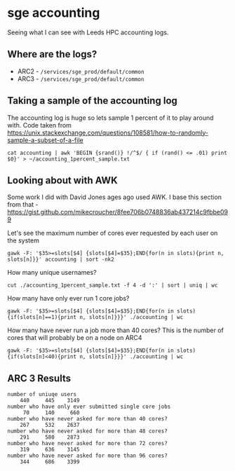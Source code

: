 # sge accounting
Seeing what I can see with Leeds HPC accounting logs.

## Where are the logs?

* ARC2 - `/services/sge_prod/default/common`
* ARC3 - `/services/sge_prod/default/common`

## Taking a sample of the accounting log

The accounting log is huge so lets sample 1 percent of it to play around with. Code taken from https://unix.stackexchange.com/questions/108581/how-to-randomly-sample-a-subset-of-a-file 

```
cat accounting | awk 'BEGIN {srand()} !/^$/ { if (rand() <= .01) print $0}' > ~/accounting_1percent_sample.txt
```

## Looking about with AWK

Some work I did with David Jones ages ago used AWK. I base this section from that - https://gist.github.com/mikecroucher/8fee706b0748836ab437214c9fbbe099

Let's see the maximum number of cores ever requested by each user on the system

```
gawk -F: '$35>=slots[$4] {slots[$4]=$35};END{for(n in slots){print n, slots[n]}}' accounting | sort -nk2
```

How many unique usernames?

```
cut ./accounting_1percent_sample.txt -f 4 -d ':' | sort | uniq | wc
```

How many have only ever run 1 core jobs?

```
gawk -F: '$35>=slots[$4] {slots[$4]=$35};END{for(n in slots){if(slots[n]==1){print n, slots[n]}}}' ./accounting | wc
```

How many have never run a job more than 40 cores?  This is the number of cores that will probably be on a node on ARC4

```
gawk -F: '$35>=slots[$4] {slots[$4]=$35};END{for(n in slots){if(slots[n]<40){print n, slots[n]}}}' ./accounting | wc
```

## ARC 3 Results

```
number of uniuqe users
    440     445    3149
number who have only ever submitted single core jobs
     70     140     660
number who have never asked for more than 40 cores?
    267     532    2637
number who have never asked for more than 48 cores?
    291     580    2873
number who have never asked for more than 72 cores?
    319     636    3145
number who have never asked for more than 96 cores?
    344     686    3399
```

